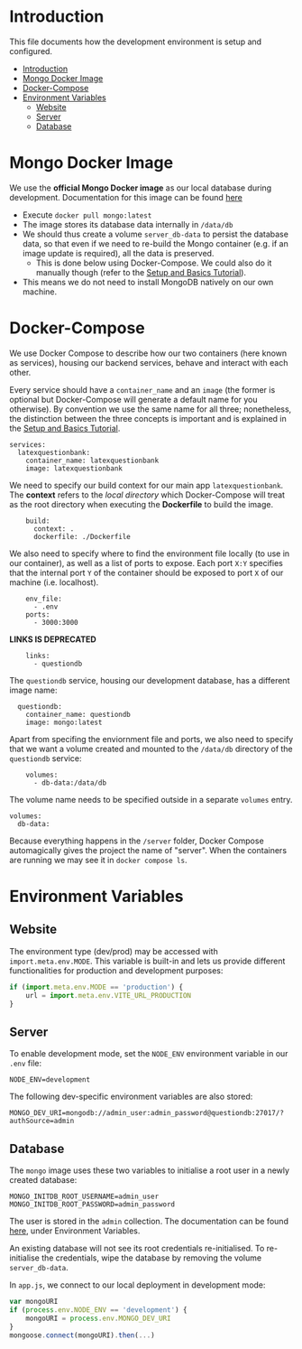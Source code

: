 # Introduction

This file documents how the development environment is setup and configured.

- [Introduction](#introduction)
- [Mongo Docker Image](#mongo-docker-image)
- [Docker-Compose](#docker-compose)
- [Environment Variables](#environment-variables)
  - [Website](#website)
  - [Server](#server)
  - [Database](#database)

# Mongo Docker Image

We use the **official Mongo Docker image** as our local database during development. Documentation for this image can be found [here](https://hub.docker.com/_/mongo)
- Execute `docker pull mongo:latest`
- The image stores its database data internally in `/data/db`
- We should thus create a volume `server_db-data` to persist the database data, so that even if we need to re-build the Mongo container (e.g. if an image update is required), all the data is preserved.
  - This is done below using Docker-Compose. We could also do it manually though (refer to the [Setup and Basics Tutorial](../server/Setup%20and%20Basics%20Tutorial.md)).
- This means we do not need to install MongoDB natively on our own machine. 

# Docker-Compose

We use Docker Compose to describe how our two containers (here known as services), housing our backend services, behave and interact with each other.

Every service should have a `container_name` and an `image` (the former is optional but Docker-Compose will generate a default name for you otherwise). By convention we use the same name for all three; nonetheless, the distinction between the three concepts is important and is explained in the [Setup and Basics Tutorial](../server/Setup%20and%20Basics%20Tutorial.md).
```
services:
  latexquestionbank:
    container_name: latexquestionbank
    image: latexquestionbank
```
We need to specify our build context for our main app `latexquestionbank`. The **context** refers to the *local directory* which Docker-Compose will treat as the root directory when executing the **Dockerfile** to build the image.
```
    build:
      context: .
      dockerfile: ./Dockerfile
```
We also need to specify where to find the environment file locally (to use in our container), as well as a list of ports to expose. Each port `X:Y` specifies that the internal port `Y` of the container should be exposed to port `X` of our machine (i.e. localhost).
```
    env_file:
      - .env
    ports:
      - 3000:3000
```
**LINKS IS DEPRECATED**
```
    links:
      - questiondb
```
The `questiondb` service, housing our development database, has a different image name:
```
  questiondb:
    container_name: questiondb
    image: mongo:latest
```
Apart from specifing the enviornment file and ports, we also need to specify that we want a volume created and mounted to the `/data/db` directory of the `questiondb` service:
```
    volumes:
      - db-data:/data/db
```
The volume name needs to be specified outside in a separate `volumes` entry.
```
volumes:
  db-data:
```

Because everything happens in the `/server` folder, Docker Compose automagically gives the project the name of "server". When the containers are running we may see it in `docker compose ls`.

# Environment Variables

## Website

The environment type (dev/prod) may be accessed with `import.meta.env.MODE`. This variable is built-in and lets us provide different functionalities for production and development purposes:
```js
if (import.meta.env.MODE == 'production') {
    url = import.meta.env.VITE_URL_PRODUCTION
}
```

## Server

To enable development mode, set the `NODE_ENV` environment variable in our `.env` file:
```
NODE_ENV=development
```

The following dev-specific environment variables are also stored:
```
MONGO_DEV_URI=mongodb://admin_user:admin_password@questiondb:27017/?authSource=admin
```

## Database

The `mongo` image uses these two variables to initialise a root user in a newly created database:
```
MONGO_INITDB_ROOT_USERNAME=admin_user
MONGO_INITDB_ROOT_PASSWORD=admin_password
```
The user is stored in the `admin` collection. The documentation can be found [here](https://hub.docker.com/_/mongo), under Environment Variables.

An existing database will not see its root credentials re-initialised. To re-initialise the credentials, wipe the database by removing the volume `server_db-data`.

In `app.js`, we connect to our local deployment in development mode:
```js
var mongoURI
if (process.env.NODE_ENV == 'development') {
    mongoURI = process.env.MONGO_DEV_URI
}
mongoose.connect(mongoURI).then(...)
```